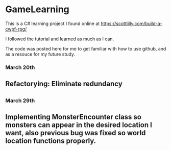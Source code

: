 # GameLearning
This is a C# learning project I found online at<link> https://scottlilly.com/build-a-cwpf-rpg/ <link>

I followed the tutorial and learned as much as I can. 

The code was posted here for me to get familiar with how to use github, and as a resouce for my future study.

<h3>March 20th<h3>
<h2>Refactorying: Eliminate redundancy<h2>
  
<h3>March 29th<h3>
  <h2>Implementing MonsterEncounter class so monsters can appear in the desired location I want, also previous bug was fixed so world location functions properly.<h2>

